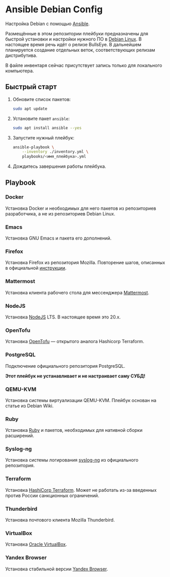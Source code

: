 # Ansible Debian Config

Настройка Debian с помощью [Ansible][ansible].

Размещённые в этом репозитории плейбуки предназначены для быстрой установки и настройки нужного ПО в [Debian Linux][debian]. В настоящее время речь идёт о релизе BullsEye. В дальнейшем планируется создание отдельных веток, соответствующих релизам дистрибутива.

В файле инвентаря сейчас присутствует запись только для локального компьютера.

## Быстрый старт

1. Обновите список пакетов:

    ```bash
    sudo apt update
    ```

1. Установите пакет `ansible`:

    ```bash
    sudo apt install ansible --yes
    ```

1. Запустите нужный плейбук:

    ```bash
    ansible-playbook \
        --inventory ./inventory.yml \
        playbooks/<имя_плейбука>.yml
    ```

1. Дождитесь завершения работы плейбука.

## Playbook

### Docker

Установка Docker и необходимых для него пакетов из репозиториев разработчика, а не из репозиториев Debian Linux.

### Emacs

Установка GNU Emacs и пакета его дополнений.

### Firefox

Установка Firefox из репозитория Mozilla. Повторение шагов, описанных в официальной [инструкции](https://support.mozilla.org/en-US/kb/install-firefox-linux#w_install-firefox-deb-package-for-debian-based-distributions).

### Mattermost

Установка клиента рабочего стола для мессенджера [Mattermost][mattermost].

### NodeJS

Установка [NodeJS](https://nodejs.org/) LTS. В настоящее время это 20.x.

### OpenTofu

Установка [OpenTofu](https://opentofu.org) — открытого аналога Hashicorp Terraform.

### PostgreSQL

Подключение официального репозитория PostgreSQL.

**Этот плейбук не устанавливает и не настраивает саму СУБД!**

### QEMU-KVM

Установка системы виртуализации QEMU-KVM. Плейбук основан на статье из Debian Wiki.

### Ruby

Установка [Ruby][ruby] и пакетов, необходимых для нативной сборки расширений.

### Syslog-ng

Установка системы логирования [syslog-ng][syslog-ng] из официального репозитория.

### Terraform

Установка [HashiCorp Terraform][terraform]. Может не работать из-за введенных против России санкционных ограничений.

### Thunderbird

Установка почтового клиента Mozilla Thunderbird.

### VirtualBox

Установка [Oracle VirtualBox][virtualbox].

### Yandex Browser

Установка стабильной версии [Yandex Browser][yandex-browser].

[ansible]: https://ansible.com/
[debian]: https://debian.org/
[mattermost]: https://mattermost.com/
[ruby]: https://ruby-lang.org/
[syslog-ng]: https://www.syslog-ng.com/
[terraform]: https://developer.hashicorp.com/terraform
[virtualbox]: https://virtualbox.org/
[yandex-browser]: https://browser.yandex.ru/
